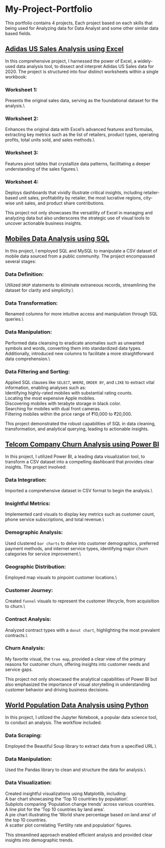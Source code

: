# My-Project-Portfolio
This portfolio contains 4 projects, Each project based on each skills that being used for Analyzing data for Data Analyst and some other similar data based fields.

## [Adidas US Sales Analysis using Excel](https://github.com/VidhyabharathirajC/Excel-Project)

In this comprehensive project, I harnessed the power of Excel, a widely-used data analysis tool, to dissect and interpret Adidas US Sales data for 2020. The project is structured into four distinct worksheets within a single workbook:

### Worksheet 1:
Presents the original sales data, serving as the foundational dataset for the analysis.\
### Worksheet 2:
Enhances the original data with Excel’s advanced features and formulas, extracting key metrics such as the list of retailers, product types, operating profits, total units sold, and sales methods.\
### Worksheet 3:
Features pivot tables that crystallize data patterns, facilitating a deeper understanding of the sales figures.\
### Worksheet 4:
Deploys dashboards that vividly illustrate critical insights, including retailer-based unit sales, profitability by retailer, the most lucrative regions, city-wise unit sales, and product share contributions.

This project not only showcases the versatility of Excel in managing and analyzing data but also underscores the strategic use of visual tools to uncover actionable business insights.

## [Mobiles Data Analysis using SQL](https://github.com/VidhyabharathirajC/SQL-Project)

In this project, I employed SQL and MySQL to manipulate a CSV dataset of mobile data sourced from a public community. The project encompassed several stages:

### Data Definition:
Utilized `DROP` statements to eliminate extraneous records, streamlining the dataset for clarity and simplicity.\
### Data Transformation:
Renamed columns for more intuitive access and manipulation through SQL queries.\
### Data Manipulation:
Performed data cleansing to eradicate anomalies such as unwanted symbols and words, converting them into standardized data types. Additionally, introduced new columns to facilitate a more straightforward data comprehension.\
### Data Filtering and Sorting:
Applied SQL clauses like `SELECT`, `WHERE`, `ORDER BY`, and `LIKE` to extract vital information, enabling analyses such as:\
Identifying highly-rated mobiles with substantial rating counts.\
Locating the most expensive Apple mobiles.\
Discovering mobiles with terabyte storage in black color.\
Searching for mobiles with dual front cameras.\
Filtering mobiles within the price range of ₹10,000 to ₹20,000.

This project demonstrated the robust capabilities of SQL in data cleaning, transformation, and analytical querying, leading to actionable insights.

## [Telcom Company Churn Analysis using Power BI](https://github.com/VidhyabharathirajC/Power-BI-Project)

In this project, I utilized Power BI, a leading data visualization tool, to transform a CSV dataset into a compelling dashboard that provides clear insights. The project involved:

### Data Integration:
Imported a comprehensive dataset in CSV format to begin the analysis.\
### Insightful Metrics:
Implemented card visuals to display key metrics such as customer count, phone service subscriptions, and total revenue.\
### Demographic Analysis:
Used clustered `bar charts` to delve into customer demographics, preferred payment methods, and internet service types, identifying major churn categories for service improvement.\
### Geographic Distribution:
Employed map visuals to pinpoint customer locations.\
### Customer Journey:
Created `funnel` visuals to represent the customer lifecycle, from acquisition to churn.\
### Contract Analysis:
Analyzed contract types with a `donut chart`, highlighting the most prevalent contracts.\
### Churn Analysis:
My favorite visual, the `tree map`, provided a clear view of the primary reasons for customer churn, offering insights into customer needs and service gaps.

This project not only showcased the analytical capabilities of Power BI but also emphasized the importance of visual storytelling in understanding customer behavior and driving business decisions.

## [World Population Data Analysis using Python](https://github.com/VidhyabharathirajC/Python-Project)

In this project, I utilized the Jupyter Notebook, a popular data science tool, to conduct an analysis. The workflow included:

### Data Scraping:
Employed the Beautiful Soup library to extract data from a specified URL.\
### Data Manipulation:
Used the Pandas library to clean and structure the data for analysis.\
### Data Visualization:
Created insightful visualizations using Matplotlib, including:\
A bar chart showcasing the ‘Top 10 countries by population’.\
Subplots comparing ‘Population change trends’ across various countries.\
A line plot for the ‘Top 10 countries by land area’.\
A pie chart illustrating the ‘World share percentage based on land area’ of the top 10 countries.\
A scatter plot correlating ‘Fertility rate and population’ figures.

This streamlined approach enabled efficient analysis and provided clear insights into demographic trends.


